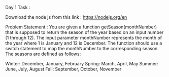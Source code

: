 Day 1 Task : 

Download the node js from this link : https://nodejs.org/en 

Problem Statement : You are given a function getSeason(monthNumber) that is supposed to return the season of the year based on an input number (1 through 12). The input parameter monthNumber represents the month of the year where 1 is January and 12 is December. The function should use a switch statement to map the monthNumber to the corresponding season. The seasons are defined as follows:

Winter: December, January, February
Spring: March, April, May
Summer: June, July, August
Fall: September, October, November